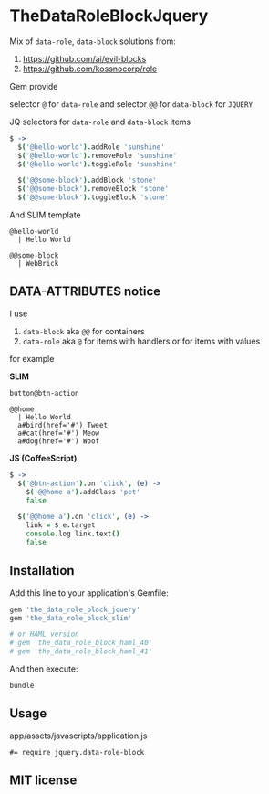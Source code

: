 # TheDataRoleBlockJquery

Mix of `data-role`, `data-block` solutions from:

1. https://github.com/ai/evil-blocks
2. https://github.com/kossnocorp/role

Gem provide

selector `@` for `data-role` and selector `@@` for `data-block` for `JQUERY`

JQ selectors for `data-role` and `data-block` items

```coffeescript
$ ->
  $('@hello-world').addRole 'sunshine'
  $('@hello-world').removeRole 'sunshine'
  $('@hello-world').toggleRole 'sunshine'

  $('@@some-block').addBlock 'stone'
  $('@@some-block').removeBlock 'stone'
  $('@@some-block').toggleBlock 'stone'
```

And SLIM template

```slim
@hello-world
  | Hello World

@@some-block
  | WebBrick
```

## DATA-ATTRIBUTES notice

I use

1. `data-block` aka `@@` for containers
2. `data-role` aka `@` for items with handlers or for items with values

for example

**SLIM**
```slim
button@btn-action

@@home
  | Hello World
  a#bird(href='#') Tweet
  a#cat(href='#') Meow
  a#dog(href='#') Woof
```

**JS (CoffeeScript)**
```coffeescript
$ ->
  $('@btn-action').on 'click', (e) ->
    $('@@home a').addClass 'pet'
    false

  $('@@home a').on 'click', (e) ->
    link = $ e.target
    console.log link.text()
    false
```

## Installation

Add this line to your application's Gemfile:

```ruby
gem 'the_data_role_block_jquery'
gem 'the_data_role_block_slim'

# or HAML version
# gem 'the_data_role_block_haml_40'
# gem 'the_data_role_block_haml_41'
```

And then execute:

```
bundle
```

## Usage

app/assets/javascripts/application.js

```
#= require jquery.data-role-block
```

## MIT license
